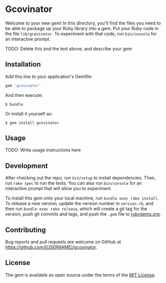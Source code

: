 # Gcovinator

Welcome to your new gem! In this directory, you'll find the files you need to be able to package up your Ruby library into a gem. Put your Ruby code in the file `lib/gcovinator`. To experiment with that code, run `bin/console` for an interactive prompt.

TODO: Delete this and the text above, and describe your gem

## Installation

Add this line to your application's Gemfile:

```ruby
gem 'gcovinator'
```

And then execute:

    $ bundle

Or install it yourself as:

    $ gem install gcovinator

## Usage

TODO: Write usage instructions here

## Development

After checking out the repo, run `bin/setup` to install dependencies. Then, run `rake spec` to run the tests. You can also run `bin/console` for an interactive prompt that will allow you to experiment.

To install this gem onto your local machine, run `bundle exec rake install`. To release a new version, update the version number in `version.rb`, and then run `bundle exec rake release`, which will create a git tag for the version, push git commits and tags, and push the `.gem` file to [rubygems.org](https://rubygems.org).

## Contributing

Bug reports and pull requests are welcome on GitHub at https://github.com/[USERNAME]/gcovinator.


## License

The gem is available as open source under the terms of the [MIT License](http://opensource.org/licenses/MIT).

